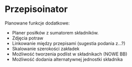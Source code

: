 # Przepisoinator

Planowane funkcje dodatkowe:
- Planer posiłków z sumatorem składników.
- Zdjęcia potraw
- Linkowanie między przepisami (sugestia podania z...?)
- Skalowanie szerokości zakładek
- Możliwość tworzenia podlist w składnikach (NOWE BB)
- Możliwość dodania alternatywnej jednostki składnika
